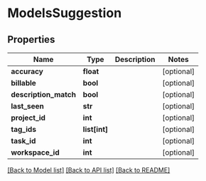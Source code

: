 # ModelsSuggestion

## Properties

Name | Type | Description | Notes
------------ | ------------- | ------------- | -------------
**accuracy** | **float** |  | [optional] 
**billable** | **bool** |  | [optional] 
**description_match** | **bool** |  | [optional] 
**last_seen** | **str** |  | [optional] 
**project_id** | **int** |  | [optional] 
**tag_ids** | **list[int]** |  | [optional] 
**task_id** | **int** |  | [optional] 
**workspace_id** | **int** |  | [optional] 

[[Back to Model list]](../README.md#documentation-for-models) [[Back to API list]](../README.md#documentation-for-api-endpoints) [[Back to README]](../README.md)



